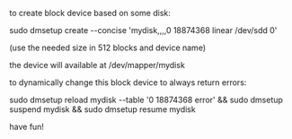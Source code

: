 
to create block device based on some disk:

sudo dmsetup create --concise 'mydisk,,,,0 18874368 linear /dev/sdd 0'

(use the needed size in 512 blocks and device name)

the device will available at /dev/mapper/mydisk

to dynamically change this block device to always return errors:

sudo dmsetup reload mydisk --table '0 18874368 error' && sudo dmsetup suspend mydisk && sudo dmsetup resume mydisk

have fun! 
